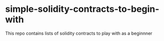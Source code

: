 # simple-solidity-contracts-to-begin-with
This repo contains lists of solidity contracts to play with as a beginnner

